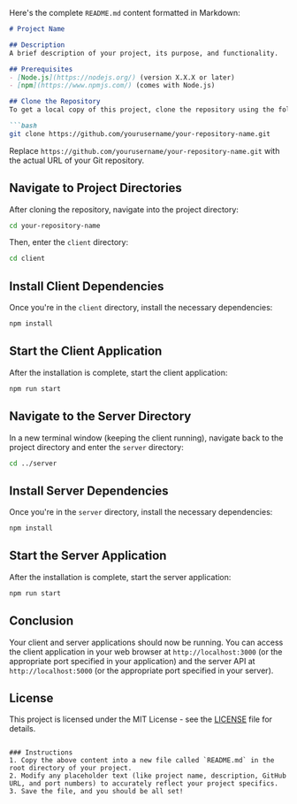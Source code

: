 Here's the complete `README.md` content formatted in Markdown:

```markdown
# Project Name

## Description
A brief description of your project, its purpose, and functionality.

## Prerequisites
- [Node.js](https://nodejs.org/) (version X.X.X or later)
- [npm](https://www.npmjs.com/) (comes with Node.js)

## Clone the Repository
To get a local copy of this project, clone the repository using the following command:

```bash
git clone https://github.com/yourusername/your-repository-name.git
```

Replace `https://github.com/yourusername/your-repository-name.git` with the actual URL of your Git repository.

## Navigate to Project Directories

After cloning the repository, navigate into the project directory:

```bash
cd your-repository-name
```

Then, enter the `client` directory:

```bash
cd client
```

## Install Client Dependencies
Once you're in the `client` directory, install the necessary dependencies:

```bash
npm install
```

## Start the Client Application
After the installation is complete, start the client application:

```bash
npm run start
```

## Navigate to the Server Directory
In a new terminal window (keeping the client running), navigate back to the project directory and enter the `server` directory:

```bash
cd ../server
```

## Install Server Dependencies
Once you're in the `server` directory, install the necessary dependencies:

```bash
npm install
```

## Start the Server Application
After the installation is complete, start the server application:

```bash
npm run start
```

## Conclusion
Your client and server applications should now be running. You can access the client application in your web browser at `http://localhost:3000` (or the appropriate port specified in your application) and the server API at `http://localhost:5000` (or the appropriate port specified in your server).

## License
This project is licensed under the MIT License - see the [LICENSE](LICENSE) file for details.
```

### Instructions
1. Copy the above content into a new file called `README.md` in the root directory of your project.
2. Modify any placeholder text (like project name, description, GitHub URL, and port numbers) to accurately reflect your project specifics.
3. Save the file, and you should be all set!
